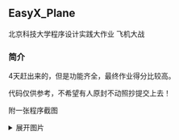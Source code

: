 ## EasyX_Plane

北京科技大学程序设计实践大作业 飞机大战

### 简介

4天赶出来的，但是功能齐全，最终作业得分比较高。

代码仅供参考，不希望有人原封不动照抄提交上去！

附一张程序截图
<details>
<summary>展开图片</summary>
  
![16f71893140748d23bafe138ef41279f](https://github.com/user-attachments/assets/450c0812-83ed-4668-80fe-b972787e88eb)
</details>
